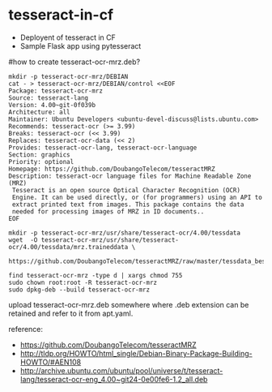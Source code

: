 # tesseract-in-cf
- Deployent of tesseract in CF
- Sample Flask app using pytesseract

#how to create tesseract-ocr-mrz.deb?

~~~
mkdir -p tesseract-ocr-mrz/DEBIAN
cat - > tesseract-ocr-mrz/DEBIAN/control <<EOF
Package: tesseract-ocr-mrz
Source: tesseract-lang
Version: 4.00~git-0f039b
Architecture: all
Maintainer: Ubuntu Developers <ubuntu-devel-discuss@lists.ubuntu.com>
Recommends: tesseract-ocr (>= 3.99)
Breaks: tesseract-ocr (<< 3.99)
Replaces: tesseract-ocr-data (<< 2)
Provides: tesseract-ocr-lang, tesseract-ocr-language
Section: graphics
Priority: optional
Homepage: https://github.com/DoubangoTelecom/tesseractMRZ
Description: tesseract-ocr language files for Machine Readable Zone (MRZ)
 Tesseract is an open source Optical Character Recognition (OCR)
 Engine. It can be used directly, or (for programmers) using an API to
 extract printed text from images. This package contains the data
 needed for processing images of MRZ in ID documents..
EOF

mkdir -p tesseract-ocr-mrz/usr/share/tesseract-ocr/4.00/tessdata
wget  -O tesseract-ocr-mrz/usr/share/tesseract-ocr/4.00/tessdata/mrz.traineddata \
         https://github.com/DoubangoTelecom/tesseractMRZ/raw/master/tessdata_best/mrz.traineddata

find tesseract-ocr-mrz -type d | xargs chmod 755
sudo chown root:root -R tesseract-ocr-mrz
sudo dpkg-deb --build tesseract-ocr-mrz

~~~

upload tesseract-ocr-mrz.deb somewhere where .deb extension can be retained and refer to it from apt.yaml.

reference: 
- https://github.com/DoubangoTelecom/tesseractMRZ
- http://tldp.org/HOWTO/html_single/Debian-Binary-Package-Building-HOWTO/#AEN108 
- http://archive.ubuntu.com/ubuntu/pool/universe/t/tesseract-lang/tesseract-ocr-eng_4.00~git24-0e00fe6-1.2_all.deb 

